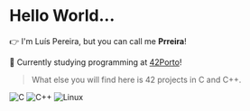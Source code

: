 # Hello World...
:point_right: I'm Luís Pereira, but you can call me **Prreira**!

:brain:	Currently studying programming at [42Porto](https://www.42porto.com/)!
> What else you will find here is 42 projects in C and C++.

![C](https://imgur.com/MbpYAc0.png) ![C++](https://imgur.com/6Wg7L5Q.png) ![Linux](https://imgur.com/WLjP7yd.png) 
